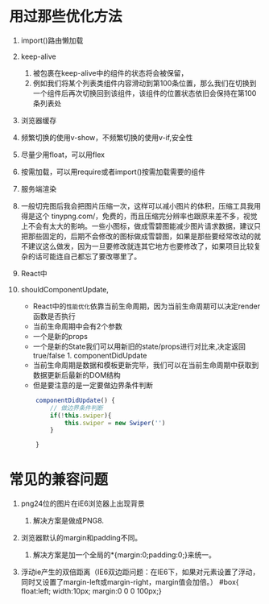 # 用过那些优化方法

1. import()路由懒加载
2. keep-alive
   1. 被包裹在keep-alive中的组件的状态将会被保留，
   2. 例如我们将某个列表类组件内容滑动到第100条位置，那么我们在切换到一个组件后再次切换回到该组件，该组件的位置状态依旧会保持在第100条列表处
3. 浏览器缓存
4. 频繁切换的使用v-show，不频繁切换的使用v-if,安全性
5. 尽量少用float，可以用flex
6. 按需加载，可以用require或者import()按需加载需要的组件
7. 服务端渲染
8. 一般切完图后我会把图片压缩一次，这样可以减小图片的体积，压缩工具我用得是这个 tinypng.com/，免费的，而且压缩完分辨率也跟原来差不多，视觉上不会有太大的影响。一些小图标，做成雪碧图能减少图片请求数据，建议只把那些固定的，后期不会修改的图标做成雪碧图，如果是那些要经常改动的就不建议这么做发，因为一旦要修改就连其它地方也要修改了，如果项目比较复杂的话可能连自己都忘了要改哪里了。


9.  React中 
   1. shouldComponentUpdate,
      - React中的`性能优化`依靠当前生命周期，因为当前生命周期可以决定render函数是否执行
      - 当前生命周期中会有2个参数
      - 一个是新的props
      - 一个是新的State我们可以用新旧的state/props进行对比来,决定返回true/false
    1. componentDidUpdate
       - 当前生命周期是数据和模板更新完毕，我们可以在当前生命周期中获取到数据更新后最新的DOM结构
      - 但是要注意的是一定要做边界条件判断
      ```js
          componentDidUpdate() {
              // 做边界条件判断
              if(!this.swiper){
                  this.swiper = new Swiper('')
              }

          }
      ```
# 常见的兼容问题

1. png24位的图片在iE6浏览器上出现背景
   1. 解决方案是做成PNG8.

2. 浏览器默认的margin和padding不同。    
   1. 解决方案是加一个全局的*{margin:0;padding:0;}来统一。

3. 浮动ie产生的双倍距离（IE6双边距问题：在IE6下，如果对元素设置了浮动，同时又设置了margin-left或margin-right，margin值会加倍。） 
#box{ float:left; width:10px; margin:0 0 0 100px;}

